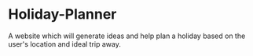 # Holiday-Planner
A website which will generate ideas and help plan a holiday based on the user's location and ideal trip away.
